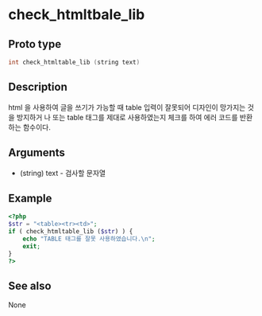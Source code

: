 # check_htmltbale_lib

## Proto type

```c
int check_htmltable_lib (string text)
```

## Description

html 을 사용하여 글을 쓰기가 가능할 때 table 입력이 잘못되어 디자인이 망가지는 것을 방지하거
나 또는 table 태그를 제대로 사용하였는지 체크를 하여 에러 코드를 반환하는 함수이다.

## Arguments

* (string) text - 검사할 문자열

## Example

```php
<?php
$str = "<table><tr><td>";
if ( check_htmltable_lib ($str) ) {
    echo "TABLE 태그를 잘못 사용하였습니다.\n";
    exit;
}
?>
```

## See also
None
